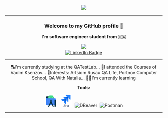 <div align="center">
   <img src="https://media.giphy.com/media/l66giOaErlwyeG47Na/giphy.gif"
 </div>
  
  ---
 ### Welcome to my GitHub profile 👋 
**I'm software engineer student from** 🇺🇦
 
  <div id="header" align="center">
  <img src="https://media.giphy.com/media/Y34jqOCXhgEsqRLULa/giphy.gif" width="100"/>
 </div>
 <div id="badges">
  <a href="https://www.linkedin.com/in/julia-vo">
   <img src="https://img.shields.io/badge/LinkedIn-blue?style=for-the-badge&logo=linkedin&logoColor=white" alt="LinkedIn Badge"/>
  </a>
 </div>
 
  ---
  
  🔠I'm currently studying at the QATestLab...
  🌅I attended the Courses of Vadim Ksenzov...
  💙Interests: Artsiom Rusau QA Life, Portnov Computer School, QA With Natalia...
  👩‍💻I'm currently learning 
 
 **Tools:**
  <div>
  <img src="https://github.com/devicons/devicon/blob/master/icons/androidstudio/androidstudio-original.svg" title="Androidstudion" alt="Androidstudio" width="40" height="40"/>&nbsp;
   <img src="https://github.com/devicons/devicon/blob/master/icons/jira/jira-original-wordmark.svg" title="Jira" alt="Jira" width="40" height="40"/>&nbsp;
   <img src="https://upload.wikimedia.org/wikipedia/commons/b/b5/DBeaver_logo.svg" title="DBeaver" alt="DBeaver" width="40" height="40"/>&nbsp;
   <img src="https://www.vectorlogo.zone/logos/getpostman/getpostman-ar21.svg" title="Postman" alt="Postman" width="40" height="40"/>
    
 </div>
 
  ---
 
